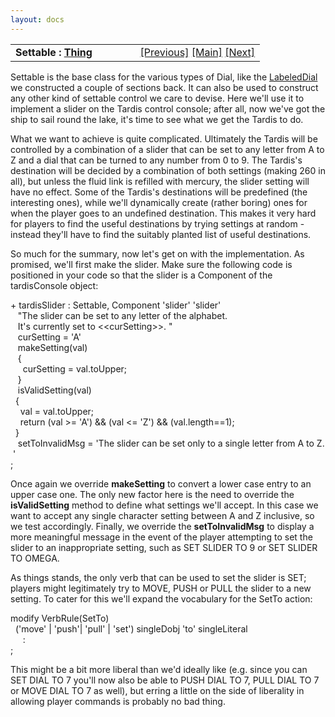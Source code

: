 ```yaml
---
layout: docs
---
```

<table width="100%" data-border="0" data-cellspacing="0"
data-cellpadding="3" data-bgcolor="#C0C0C0">
<colgroup>
<col style="width: 50%" />
<col style="width: 50%" />
</colgroup>
<tbody>
<tr>
<td style="text-align: left;"><strong>Settable : <a
href="thing-introduction.html">Thing</a><br />
</strong></td>
<td style="text-align: right;"><a href="springlever.html">[Previous]</a>
<a href="generalintroduction.html">[Main]</a> <a
href="numbereddial.html">[Next]</a></td>
</tr>
</tbody>
</table>

  
Settable is the base class for the various types of Dial, like the
[LabeledDial](labeleddial.html) we constructed a couple of sections back.
It can also be used to construct any other kind of settable control we
care to devise. Here we'll use it to implement a slider on the Tardis
control console; after all, now we've got the ship to sail round the
lake, it's time to see what we get the Tardis to do.  
  
What we want to achieve is quite complicated. Ultimately the Tardis will
be controlled by a combination of a slider that can be set to any letter
from A to Z and a dial that can be turned to any number from 0 to 9. The
Tardis's destination will be decided by a combination of both settings
(making 260 in all), but unless the fluid link is refilled with mercury,
the slider setting will have no effect. Some of the Tardis's
destinations will be predefined (the interesting ones), while we'll
dynamically create (rather boring) ones for when the player goes to an
undefined destination. This makes it very hard for players to find the
useful destinations by trying settings at random - instead they'll have
to find the suitably planted list of useful destinations.  
  
So much for the summary, now let's get on with the implementation. As
promised, we'll first make the slider. Make sure the following code is
positioned in your code so that the slider is a Component of the
tardisConsole object:  
  
+ tardisSlider : Settable, Component 'slider' 'slider'  
   "The slider can be set to any letter of the alphabet.  
   It's currently set to \<\<curSetting\>\>. "  
   curSetting = 'A'  
   makeSetting(val)  
   {   
     curSetting = val.toUpper;     
   }  
   isValidSetting(val)  
  {  
    val = val.toUpper;  
    return (val \>= 'A') && (val \<= 'Z') && (val.length==1);  
  }   
   setToInvalidMsg = 'The slider can be set only to a single letter from A to Z. '   
;  
  
Once again we override **makeSetting** to convert a lower case entry to
an upper case one. The only new factor here is the need to override the
**isValidSetting** method to define what settings we'll accept. In this
case we want to accept any single character setting between A and Z
inclusive, so we test accordingly. Finally, we override the
**setToInvalidMsg** to display a more meaningful message in the event of
the player attempting to set the slider to an inappropriate setting,
such as SET SLIDER TO 9 or SET SLIDER TO OMEGA.  
  
As things stands, the only verb that can be used to set the slider is
SET; players might legitimately try to MOVE, PUSH or PULL the slider to
a new setting. To cater for this we'll expand the vocabulary for the
SetTo action:  
  
modify VerbRule(SetTo)  
  ('move' \| 'push'\| 'pull' \| 'set') singleDobj 'to' singleLiteral  
     :   
;  
  
This might be a bit more liberal than we'd ideally like (e.g. since you
can SET DIAL TO 7 you'll now also be able to PUSH DIAL TO 7, PULL DIAL
TO 7 or MOVE DIAL TO 7 as well), but erring a little on the side of
liberality in allowing player commands is probably no bad thing.  
  
  
  
  
